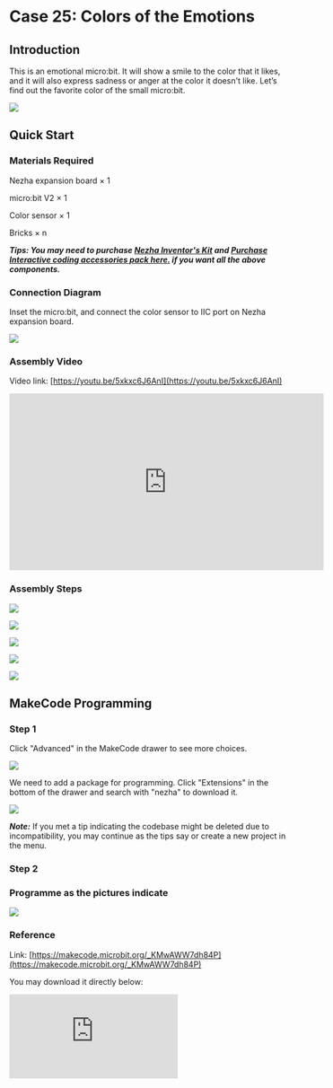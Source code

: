 # Case 25: Colors of the Emotions

## Introduction

This is an emotional micro:bit. It will show a smile to the color that it likes, and it will also express sadness or anger at the color it doesn't like. Let’s find out the favorite color of the small micro:bit.

![](./images/case_25_01.png)

## Quick Start



### Materials Required


Nezha expansion board × 1

micro:bit V2 × 1

Color sensor  × 1

Bricks × n

***Tips: You may need to purchase [Nezha Inventor's Kit](https://www.elecfreaks.com/nezha-inventor-s-kit-for-micro-bit-without-micro-bit-board.html) and [Purchase Interactive coding accessories pack here.](https://www.elecfreaks.com/interactive-coding-accessories-pack.html) if you want all the above components.***




### Connection Diagram

Inset the micro:bit, and connect the color sensor to IIC port on Nezha expansion board.


![](./images/case_25_03.png)



### Assembly Video

Video link: [https://youtu.be/5xkxc6J6AnI](https://youtu.be/5xkxc6J6AnI)

<iframe width="560" height="315" src="https://www.youtube.com/embed/5xkxc6J6AnI" title="YouTube video player" frameborder="0" allow="accelerometer; autoplay; clipboard-write; encrypted-media; gyroscope; picture-in-picture" allowfullscreen></iframe>


### Assembly Steps

![](./images/case_step_25_01.png)

![](./images/case_step_25_02.png)

![](./images/case_step_25_03.png)

![](./images/case_step_25_04.png)

![](./images/case_step_25_05.png)




## MakeCode Programming




### Step 1



Click "Advanced" in the MakeCode drawer to see more choices.

![](./images/case_01_10.png)




We need to add a package for programming. Click "Extensions" in the bottom of the drawer and search with "nezha" to download it.

![](./images/case_03_09.png)


***Note:*** If you met a tip indicating the codebase might be deleted due to incompatibility, you may continue as the tips say or create a new project in the menu.

### Step 2


### Programme as the pictures indicate


![](./images/case_25_10.png)



### Reference
Link: [https://makecode.microbit.org/_KMwAWW7dh84P](https://makecode.microbit.org/_KMwAWW7dh84P)

You may download it directly below:

<div
    style={{
        position: 'relative',
        paddingBottom: '60%',
        overflow: 'hidden',
    }}
>
    <iframe
        src="https://makecode.microbit.org/_KMwAWW7dh84P"
        frameborder="0"
        sandbox="allow-popups allow-forms allow-scripts allow-same-origin"
        style={{
            position: 'absolute',
            width: '100%',
            height: '100%',
        }}
    />
</div>


### Result
After powering on, the micro:bit displays different emotions in accordance with the colors detected by the sensor.

![](./images/case-gif-25.gif)

